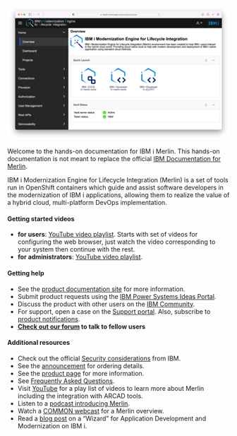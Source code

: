 ![](./images/overview/main.png)

Welcome to the hands-on documentation for IBM i Merlin. This hands-on documentation is not meant to replace the official [IBM Documentation for Merlin](https://www.ibm.com/docs/en/merlin/1.0?topic=overview).

IBM i Modernization Engine for Lifecycle Integration (Merlin) is a set of tools run in OpenShift containers which guide and assist software developers in the modernization of IBM i applications, allowing them to realize the value of a hybrid cloud, multi-platform DevOps implementation.  

#### Getting started videos

* **for users**: [YouTube video playlist](https://www.youtube.com/playlist?list=PLPELYviDwCnY6L5r5ZnmCneqhakLcB7ko). Starts with set of videos for configuring the web browser, just watch the video corresponding to your system then continue with the rest.
* **for administrators**: [YouTube video playlist](https://www.youtube.com/watch?v=6UlN1vhrCPo&list=PLPELYviDwCnajC310KB2K7zfu51FPuYJS).

#### Getting help

* See the [product documentation site](https://www.ibm.com/docs/en/merlin/1.0?topic=overview) for more information.
* Submit product requests using the [IBM Power Systems Ideas Portal](https://ibm-power-systems.ideas.ibm.com/?category=7112512098562980476).
* Discuss the product with other users on the [IBM Community](https://community.ibm.com/community/user/power/communities/community-home?communitykey=f0246bc4-08f3-43c5-a7f8-b6a64d387894).
* For support, open a case on the [Support portal](https://www.ibm.com/mysupport/).  Also, subscribe to [product notifications](https://www.ibm.com/systems/support/myview/subscription/css.wss).
* **[Check out our forum](https://community.ibm.com/community/user/power/communities/community-home/digestviewer?CommunityKey=8fde9d59-7ef0-4474-941f-0184ed3d51b8) to talk to fellow users**

#### Additional resources

* Check out the official [Security considerations](https://www.ibm.com/docs/en/merlin/1.0?topic=overview-security-considerations) from IBM.
* See the [announcement](https://www.ibm.com/common/ssi/ShowDoc.wss?docURL=/common/ssi/rep_ca/8/897/ENUS222-128/index.html) for ordering details.
* See the [product page](https://www.ibm.com/products/ibm-i-merlin) for more information.
* See [Frequently Asked Questions](https://www.ibm.com/support/pages/ibm-i-modernization-engine-lifecycle-integration-merlin-overview#faq).
* Visit [YouTube](https://www.youtube.com/playlist?list=PLPELYviDwCnYe60cNHs_Hf-4Sr8h_0uVE) for a play list of videos to learn more about Merlin including the integration with ARCAD tools.
* Listen to a [podcast introducing Merlin](https://techchannel.com/Trends/05/2022/merlin-ibm-i-wizard).
* Watch a [COMMON webcast](https://learn.common.org/products/may-2022-ibm-i-updates#tab-product_tab_overview) for a Merlin overview.
* Read a [blog post](https://www.arcadsoftware.com/news-events/blog/a-wizard-for-application-development-and-modernization-on-ibm-i/) on a “Wizard” for Application Development and Modernization on IBM i.
